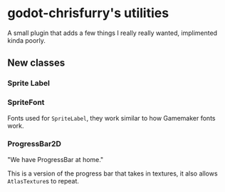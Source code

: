 # godot-chrisfurry's utilities

A small plugin that adds a few things I really really wanted, implimented kinda poorly.

## New classes

### Sprite Label

### SpriteFont

Fonts used for `SpriteLabel`, they work similar to how Gamemaker fonts work.

### ProgressBar2D

"We have ProgressBar at home."

This is a version of the progress bar that takes in textures, it also allows `AtlasTexture`s to repeat.
